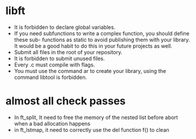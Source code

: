 # libft

 - It is forbidden to declare global variables.
 - If you need subfunctions to write a complex function, you should define these sub- functions as static to avoid publishing them with your library. It would be a good habit to do this in your future projects as well.
 - Submit all files in the root of your repository.
 - It is forbidden to submit unused files.
 - Every .c must compile with flags.
 - You must use the command ar to create your library, using the command libtool is forbidden.

# almost all check passes
 - In ft_split, It need to free the memory of the nested list before abort when a bad allocation happens
 - in ft_lstmap, it need to correctly use the del function f() to clean
